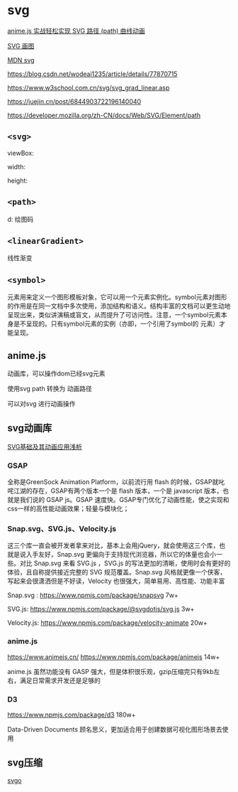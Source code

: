 # svg

[anime.js 实战轻松实现 SVG 路径 (path) 曲线动画](https://juejin.cn/post/6844903473524244488)

[SVG 画图](https://blog.csdn.net/weixin_41646716/article/details/89335639)

[MDN svg](https://developer.mozilla.org/zh-CN/docs/Web/SVG)

<https://blog.csdn.net/wodeai1235/article/details/77870715>

<https://www.w3school.com.cn/svg/svg_grad_linear.asp>

<https://juejin.cn/post/6844903722196140040>

<https://developer.mozilla.org/zh-CN/docs/Web/SVG/Element/path>

## `<svg>`

viewBox:

width:

height:

## `<path>`

d: 绘图码

## `<linearGradient>`

线性渐变

## `<symbol>`

元素用来定义一个图形模板对象，它可以用一个<use>元素实例化。symbol元素对图形的作用是在同一文档中多次使用，添加结构和语义。结构丰富的文档可以更生动地呈现出来，类似讲演稿或盲文，从而提升了可访问性。注意，一个symbol元素本身是不呈现的。只有symbol元素的实例（亦即，一个引用了symbol的 <use>元素）才能呈现。

## anime.js

动画库，可以操作dom已经svg元素

使用svg path 转换为 动画路径

可以对svg 进行动画操作

## svg动画库

[SVG基础及其动画应用浅析](https://juejin.cn/post/6976876179496124430)

### GSAP

全称是GreenSock Animation Platform，以前流行用 flash 的时候，GSAP就叱咤江湖的存在，GSAP有两个版本一个是 flash 版本，一个是 javascript 版本，也就是我们说的 GSAP js。GSAP 速度快。GSAP专门优化了动画性能，使之实现和css一样的高性能动画效果；轻量与模块化；

### Snap.svg、SVG.js、Velocity.js

这三个库一直会被开发者拿来对比，基本上会用jQuery，就会使用这三个库，也就是说入手友好，Snap.svg 更偏向于支持现代浏览器，所以它的体量也会小一些。对比 Snap.svg 来看 SVG.js ，SVG.js 的写法更加的清晰，使用时会有更好的体验，且自称提供接近完整的 SVG 规范覆盖。Snap.svg 风格就更像一个侠客，写起来会很潇洒但是不好读，Velocity 也很强大，简单易用、高性能、功能丰富

Snap.svg : <https://www.npmjs.com/package/snapsvg> 7w+

SVG.js: <https://www.npmjs.com/package/@svgdotjs/svg.js> 3w+

Velocity.js: <https://www.npmjs.com/package/velocity-animate> 20w+

### anime.js

<https://www.animejs.cn/> <https://www.npmjs.com/package/animejs> 14w+

anime.js 虽然功能没有 GASP 强大，但是体积很乐观，gzip压缩完只有9kb左右，满足日常需求开发还是足够的

### D3

<https://www.npmjs.com/package/d3> 180w+

Data-Driven Documents 顾名思义，更加适合用于创建数据可视化图形场景去使用

## svg压缩

[svgo](https://github.com/svg/svgo#configuration)
